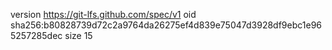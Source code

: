 version https://git-lfs.github.com/spec/v1
oid sha256:b80828739d72c2a9764da26275ef4d839e75047d3928df9ebc1e965257285dec
size 15
